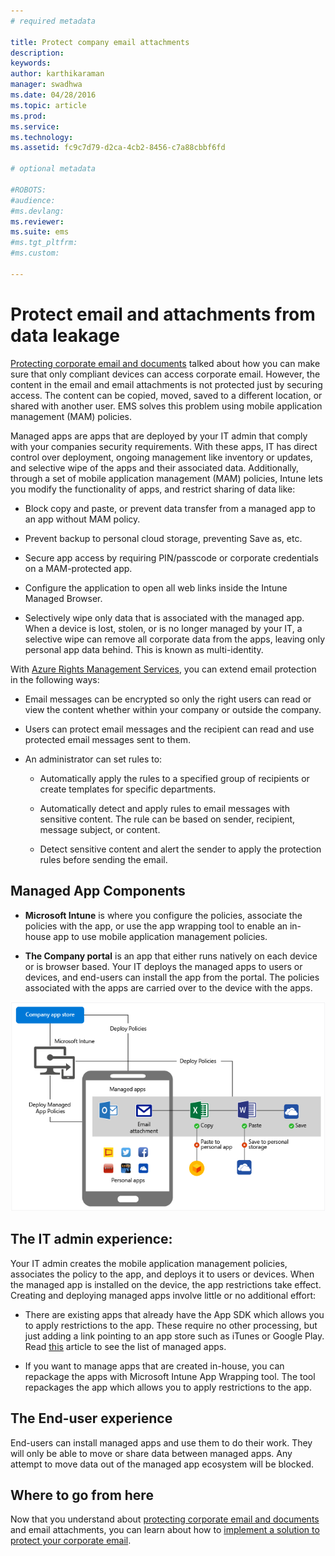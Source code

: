 ```yaml
---
# required metadata

title: Protect company email attachments
description:
keywords:
author: karthikaraman
manager: swadhwa
ms.date: 04/28/2016
ms.topic: article
ms.prod:
ms.service:
ms.technology:
ms.assetid: fc9c7d79-d2ca-4cb2-8456-c7a88cbbf6fd

# optional metadata

#ROBOTS:
#audience:
#ms.devlang:
ms.reviewer:
ms.suite: ems
#ms.tgt_pltfrm:
#ms.custom:

---
```


# Protect email and attachments from data leakage
[Protecting corporate email and documents](../Solutions/protect-corporate-email-documents.md) talked about how you can make sure that only compliant devices can access corporate email. However, the content in the email and email attachments is not protected just by securing access. The content can be copied, moved, saved to a different location, or shared with another user. EMS solves this problem using mobile application management (MAM) policies.

Managed apps are apps that are deployed by your IT admin that comply with your companies security requirements. With these apps, IT has direct control over deployment, ongoing management like inventory or updates, and selective wipe of the apps and their associated data. Additionally, through a set of mobile application management (MAM) policies, Intune lets you modify the functionality of apps, and restrict sharing of data like:

-   Block copy and paste, or prevent data transfer from a managed app to an app without MAM policy.

-   Prevent backup to personal cloud storage, preventing Save as, etc.

-   Secure app access by requiring PIN/passcode or corporate credentials on a MAM-protected app.

-   Configure the application to open all web links inside the Intune Managed Browser.

-   Selectively wipe only data that is associated with the managed app. When a device is lost, stolen, or is no longer managed by your IT, a selective wipe can remove all corporate data from the apps, leaving only personal app data behind. This is known as multi-identity.

With [Azure Rights Management Services](https://technet.microsoft.com/en-us/library/jj585026.aspx), you can extend email protection in the following ways:

-   Email messages can be encrypted so only the right users can read or view the content whether within your company or outside the company.

-   Users can protect email messages and the recipient can read and use protected email messages sent to them.

-   An administrator can set rules to:

    -   Automatically apply the rules to a specified group of recipients or create templates for specific departments.

    -   Automatically detect and apply rules to email messages with sensitive content. The rule can be based on sender, recipient, message subject, or content.

    -   Detect sensitive content and alert the sender to apply the protection rules before sending the email.

## Managed App Components

-   **Microsoft Intune** is where you configure the policies, associate the policies with the app, or use the app wrapping tool to enable an in-house app to use mobile application management policies.

-   **The Company portal** is an app that either runs natively on each device or is browser based. Your IT deploys the managed apps to users or devices, and end-users can install the app from the portal. The policies associated with the apps are carried over to the device with the apps.

![Graphic showing how policies for managed apps are handled through the company portal and Microsoft Intune](./media/ProtectEmail/CADataSheet-Diagram-Apps.png)

## The IT admin experience:
Your IT admin creates the mobile application management policies, associates the policy to the app, and deploys it to users or devices. When the managed app is installed on the device, the app restrictions take effect. Creating and deploying managed apps involve little or no additional effort:

-   There are existing apps that already have the App SDK which allows you to apply restrictions to the app. These require no other processing, but just adding a link pointing to an app store such as iTunes or Google Play. Read [this](https://technet.microsoft.com/en-us/library/dn708489.aspx) article to see the list of managed apps.

-   If you want to manage apps that are created in-house, you can repackage the apps with Microsoft Intune App Wrapping tool. The tool repackages the app which allows you to apply restrictions to the app.

## The End-user experience
End-users can install managed apps and use them to do their work. They will only be able to move or share data between managed apps. Any attempt to move data out of the managed app ecosystem will be blocked.

## Where to go from here
Now that you understand about [protecting corporate email and documents](../Solutions/protect-corporate-email-documents.md) and email attachments, you can learn about how to [implement a solution to protect your corporate email](../Solutions/implement-solution.md).
